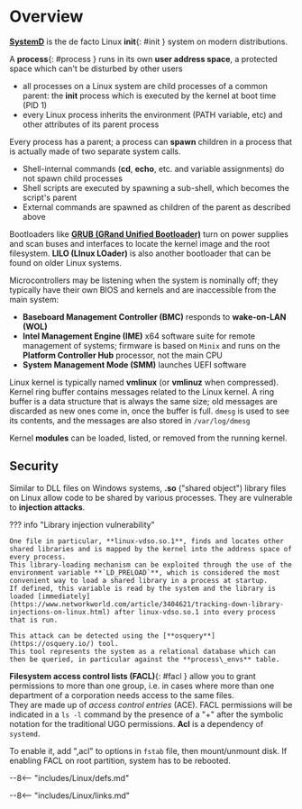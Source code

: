 # Overview

[**SystemD**](SystemD) is the de facto Linux **init**{: #init } system on modern distributions.

A **process**{: #process } runs in its own **user address space**, a protected space which can't be disturbed by other users

- all processes on a Linux system are child processes of a common parent: the **init** process which is executed by the kernel at boot time (PID 1)
- every Linux process inherits the environment (PATH variable, etc) and other attributes of its parent process

Every process has a parent; a process can **spawn** children in a process that is actually made of two separate system calls.

- Shell-internal commands (**cd**, **echo**, etc. and variable assignments) do not spawn child processes
- Shell scripts are executed by spawning a sub-shell, which becomes the script's parent
- External commands are spawned as children of the parent as described above

Bootloaders like [**GRUB (GRand Unified Bootloader)**](GRUB) turn on power supplies and scan buses and interfaces to locate the kernel image and the root filesystem. 
**LILO (LInux LOader)** is also another bootloader that can be found on older Linux systems.

Microcontrollers may be listening when the system is nominally off; they typically have their own BIOS and kernels and are inaccessible from the main system:

- **Baseboard Management Controller (BMC)** responds to **wake-on-LAN (WOL)**
- **Intel Management Engine (IME)** x64 software suite for remote management of systems; firmware is based on `Minix` and runs on the **Platform Controller Hub** processor, not the main CPU
- **System Management Mode (SMM)** launches UEFI software

Linux kernel is typically named **vmlinux** (or **vmlinuz** when compressed). Kernel ring buffer contains messages related to the Linux kernel. A ring buffer is a data structure that is always the same size; old messages are discarded as new ones come in, once the buffer is full. `dmesg` is used to see its contents, and the messages are also stored in `/var/log/dmesg`

Kernel **modules** can be loaded, listed, or removed from the running kernel.


## Security

Similar to DLL files on Windows systems, **.so** ("shared object") library files on Linux allow code to be shared by various processes. 
They are vulnerable to **injection attacks**. 

??? info "Library injection vulnerability"

    One file in particular, **linux-vdso.so.1**, finds and locates other shared libraries and is mapped by the kernel into the address space of every process. 
    This library-loading mechanism can be exploited through the use of the environment variable **`LD_PRELOAD`**, which is considered the most convenient way to load a shared library in a process at startup. 
    If defined, this variable is read by the system and the library is loaded [immediately](https://www.networkworld.com/article/3404621/tracking-down-library-injections-on-linux.html) after linux-vdso.so.1 into every process that is run. 

    This attack can be detected using the [**osquery**](https://osquery.io/) tool. 
    This tool represents the system as a relational database which can then be queried, in particular against the **process\_envs** table.


**Filesystem access control lists (FACL)**{: #facl } allow you to grant permissions to more than one group, i.e. in cases where more than one department of a corporation needs access to the same files.  
They are made up of _access control entries_ (ACE). 
FACL permissions will be indicated in a `ls -l` command by the presence of a "+" after the symbolic notation for the traditional UGO permissions. 
**Acl** is a dependency of `systemd`.

To enable it, add ",acl" to options in `fstab` file, then mount/unmount disk. If enabling FACL on root partition, system has to be rebooted.


--8<-- "includes/Linux/defs.md"

--8<-- "includes/Linux/links.md"
